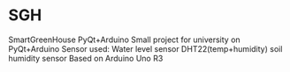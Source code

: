 # SGH
SmartGreenHouse PyQt+Arduino
Small project for university on PyQt+Arduino
Sensor used:
Water level sensor
DHT22(temp+humidity)
soil humidity sensor
Based on Arduino Uno R3
